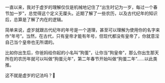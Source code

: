一直以来，我对于虚岁的理解仅仅是机械地记住了“出生时记为一岁，每过一个春节加一岁”，总觉得这个定义无厘头。近期了解了一些农历，以及古代纪年的知识后，总算是了解了内在的逻辑。

简单来说，虚岁就跟古代纪年的年号是一个道理，甚至可以理解为使用你的名字来作“年号”。当然，在古代，只有皇帝才能有年号，但现代都没有皇帝了，你就意淫自己当个皇帝也无所谓的。

比如你出生后，你爸妈给你起的小名叫“狗蛋”，让你当“狗皇帝”，那么你出生那天所在的农历年就可以叫做“狗蛋元年”，第二年春节开始叫做“狗蛋二年”……以此类推。

这不就是虚岁的记法吗？🤣